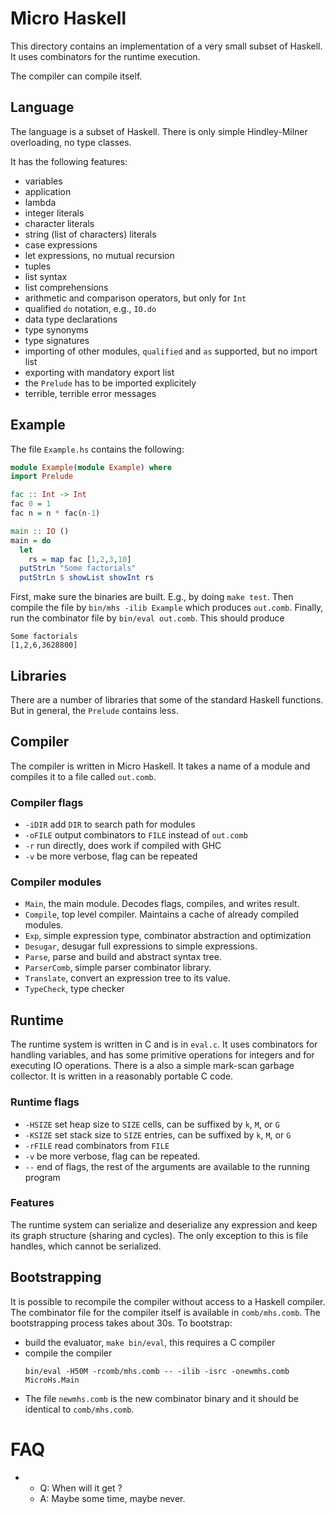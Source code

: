 # Micro Haskell
This directory contains an implementation of a very small subset of Haskell.
It uses combinators for the runtime execution.

The compiler can compile itself.

## Language
The language is a subset of Haskell.  There is only simple Hindley-Milner overloading,
no type classes.

It has the following features:
* variables
* application
* lambda
* integer literals
* character literals
* string (list of characters) literals
* case expressions
* let expressions, no mutual recursion
* tuples
* list syntax
* list comprehensions
* arithmetic and comparison operators, but only for `Int`
* qualified `do` notation, e.g., `IO.do`
* data type declarations
* type synonyms
* type signatures
* importing of other modules, `qualified` and `as` supported, but no import list
* exporting with mandatory export list
* the `Prelude` has to be imported explicitely
* terrible, terrible error messages

## Example
The file `Example.hs` contains the following:
```Haskell
module Example(module Example) where
import Prelude

fac :: Int -> Int
fac 0 = 1
fac n = n * fac(n-1)

main :: IO ()
main = do
  let
    rs = map fac [1,2,3,10]
  putStrLn "Some factorials"
  putStrLn $ showList showInt rs
```

First, make sure the binaries are built.  E.g., by doing `make test`.
Then compile the file by `bin/mhs -ilib Example` which produces `out.comb`.
Finally, run the combinator file by `bin/eval out.comb`.
This should produce
```
Some factorials
[1,2,6,3628800]
```

## Libraries
There are a number of libraries that some of the standard Haskell functions.
But in general, the `Prelude` contains less.

## Compiler
The compiler is written in Micro Haskell.
It takes a name of a module and compiles it to a file called `out.comb`.

### Compiler flags
* `-iDIR` add `DIR` to search path for modules
* `-oFILE` output combinators to `FILE` instead of `out.comb`
* `-r` run directly, does work if compiled with GHC
* `-v` be more verbose, flag can be repeated

### Compiler modules

* `Main`, the main module.  Decodes flags, compiles, and writes result.
* `Compile`, top level compiler.  Maintains a cache of already compiled modules.
* `Exp`, simple expression type, combinator abstraction and optimization
* `Desugar`, desugar full expressions to simple expressions.
* `Parse`, parse and build and abstract syntax tree.
* `ParserComb`, simple parser combinator library.
* `Translate`, convert an expression tree to its value.
* `TypeCheck`, type checker

## Runtime
The runtime system is written in C and is in `eval.c`.
It uses combinators for handling variables, and has some primitive operations
for integers and for executing IO operations.
There is a also a simple mark-scan garbage collector.
It is written in a reasonably portable C code.

### Runtime flags
* `-HSIZE` set heap size to `SIZE` cells, can be suffixed by `k`, `M`, or `G`
* `-KSIZE` set stack size to `SIZE` entries, can be suffixed by `k`, `M`, or `G`
* `-rFILE` read combinators from `FILE`
* `-v` be more verbose, flag can be repeated.
* `--` end of flags, the rest of the arguments are available to the running program

### Features
The runtime system can serialize and deserialize any expression
and keep its graph structure (sharing and cycles).
The only exception to this is file handles, which cannot be serialized.

## Bootstrapping
It is possible to recompile the compiler without access to a Haskell compiler.
The combinator file for the compiler itself is available in `comb/mhs.comb`.
The bootstrapping process takes about 30s.
To bootstrap:
 * build the evaluator, `make bin/eval`, this requires a C compiler
 * compile the compiler
   ```
   bin/eval -H50M -rcomb/mhs.comb -- -ilib -isrc -onewmhs.comb MicroHs.Main
   ```
 * The file `newmhs.comb` is the new combinator binary and it should be
   identical to `comb/mhs.comb`.

# FAQ
* 
  * Q: When will it get <insert feature>?
  * A: Maybe some time, maybe never.
